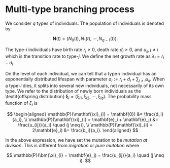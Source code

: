 # Multi-type branching process

We consider $q$ types of individuals. The population of individuals is denoted by 

$$\mathbf{N}(t) = (N_0(t), N_1(t),\cdots,N_{q-1}(t)).$$

The type-$i$ individuals have birth rate $r_i \geq 0$, death rate $d_i \geq 0$, and $u_{ij}, j\neq i$ which is the transition rate to type-$j$. We define the net growth rate as $\lambda_i = r_i - d_i$.

On the level of each individual, we can tell that a type-$i$ individual has an exponentially distributed lifespan with parameter $a_i := r_i + d_i + \sum_{j \neq i}u_{ij}$. When a type-$i$ dies, it splits into several new individuals, not necessarily of its own type. We refer to the distribution of newly born individuals as the \textit{offspring distribution} $\mathbf{\xi}_i= (\xi_{i1},\xi_{i2},\cdots,\xi_{iq})$. The probability mass function of $\xi_i$ is

$$
\begin{aligned}
    \mathbb{P}(\mathbf{\xi}_{i} = \mathbf{0}) &= \frac{d_i}{a_i}, \\
    \mathbb{P}(\mathbf{\xi}_{i} =  \mathbf{e}_i + \mathbf{e}_j) &= \frac{u_{ij}}{a_i} \quad (j \neq i), \\
    \mathbb{P}(\mathbf{\xi}_{i} = 2\mathbf{e}_i) &= \frac{b_i}{a_i}.
\end{aligned}
$$

In the above expression, we have set the mutation to be *mutation at division*. This is different from *migration* or *pure mutation* where 

$$
    \mathbb{P}(\bm{\xi}_{i} = \mathbf{e}_j) = \frac{u_{ij}}{a_i} \quad (j \neq i).
$$